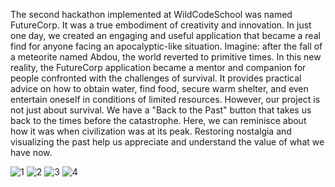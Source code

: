 
The second hackathon implemented at WildCodeSchool was named FutureCorp. It was a true embodiment of creativity and innovation. In just one day, we created an engaging and useful application that became a real find for anyone facing an apocalyptic-like situation.
Imagine: after the fall of a meteorite named Abdou, the world reverted to primitive times. In this new reality, the FutureCorp application became a mentor and companion for people confronted with the challenges of survival. It provides practical advice on how to obtain water, find food, secure warm shelter, and even entertain oneself in conditions of limited resources.
However, our project is not just about survival. We have a "Back to the Past" button that takes us back to the times before the catastrophe. Here, we can reminisce about how it was when civilization was at its peak. Restoring nostalgia and visualizing the past help us appreciate and understand the value of what we have now.

![1](https://github.com/dtricolici12345/FutureCorp/assets/150685346/19c09c9c-15da-462e-94fa-cf5ea8937c25)
![2](https://github.com/dtricolici12345/FutureCorp/assets/150685346/e0411e33-8928-4384-8e6f-0b597d9c3a4d)
![3](https://github.com/dtricolici12345/FutureCorp/assets/150685346/95edae01-9b94-4511-b077-8b492e0e910f)
![4](https://github.com/dtricolici12345/FutureCorp/assets/150685346/f82decb7-1115-478b-aca1-21ce5c90ac75)

